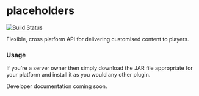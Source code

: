 placeholders
============

[![Build Status](https://travis-ci.com/csh/placeholders.svg?token=mCR592i9yE8CgMpQEhUH&branch=master)](https://travis-ci.com/csh/placeholders)

Flexible, cross platform API for delivering customised content to players.

### Usage

If you're a server owner then simply download the JAR file appropriate for your platform and install it as you would any other plugin.

Developer documentation coming soon.
